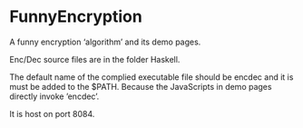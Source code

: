 # FunnyEncryption
A funny encryption ‘algorithm’ and its demo pages.

Enc/Dec source files are in the folder Haskell.

The default name of the complied executable file should be encdec and it is must be added to the $PATH. Because the JavaScripts in demo pages directly invoke ’encdec’.

It is host on port 8084.